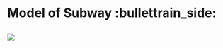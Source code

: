 <h1> Model of Subway :bullettrain_side: </h1>
  <h2>
  <img src = "https://github.com/Sborzov456/subway-model/blob/master/img/subway.png>"
  </h2>

